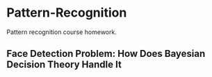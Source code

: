 # Pattern-Recognition
Pattern recognition course homework.

## Face Detection Problem: How Does Bayesian Decision Theory Handle It
